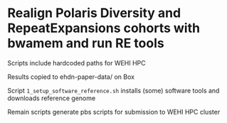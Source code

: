 # Realign Polaris Diversity and RepeatExpansions cohorts with bwamem and run RE tools

Scripts include hardcoded paths for WEHI HPC

Results copied to ehdn-paper-data/ on Box

Script `1_setup_software_reference.sh` installs (some) software tools and downloads reference genome

Remain scripts generate pbs scripts for submission to WEHI HPC cluster

